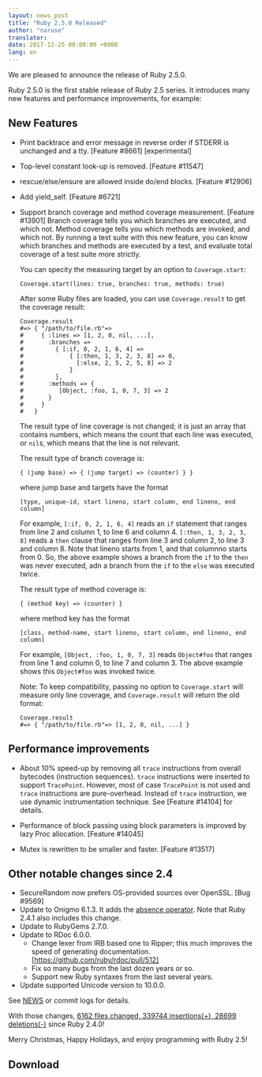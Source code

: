 ```yaml
---
layout: news_post
title: "Ruby 2.5.0 Released"
author: "naruse"
translator:
date: 2017-12-25 00:00:00 +0000
lang: en
---
```


We are pleased to announce the release of Ruby 2.5.0.

Ruby 2.5.0 is the first stable release of Ruby 2.5 series.
It introduces many new features and performance improvements, for example:

## New Features

* Print backtrace and error message in reverse order if STDERR is unchanged and a tty.
  [Feature #8661] [experimental]

* Top-level constant look-up is removed.  [Feature #11547]

* rescue/else/ensure are allowed inside do/end blocks.  [Feature #12906]

* Add yield\_self.  [Feature #6721]

* Support branch coverage and method coverage measurement. [Feature #13901]
  Branch coverage tells you which branches are executed, and which not.
  Method coverage tells you which methods are invoked, and which not.
  By running a test suite with this new feature, you can know which branches
  and methods are executed by a test, and evaluate total coverage of a test
  suite more strictly.

  You can specity the measuring target by an option to `Coverage.start`:

      Coverage.start(lines: true, branches: true, methods: true)

  After some Ruby files are loaded, you can use `Coverage.result` to get
  the coverage result:

      Coverage.result
      #=> { "/path/to/file.rb"=>
      #     { :lines => [1, 2, 0, nil, ...],
      #       :branches =>
      #         { [:if, 0, 2, 1, 6, 4] =>
      #             { [:then, 1, 3, 2, 3, 8] => 0,
      #               [:else, 2, 5, 2, 5, 8] => 2
      #             }
      #         },
      #       :methods => {
      #          [Object, :foo, 1, 0, 7, 3] => 2
      #       }
      #     }
      #   }

  The result type of line coverage is not changed; it is just an array that
  contains numbers, which means the count that each line was executed,
  or `nil`s, which means that the line is not relevant.

  The result type of branch coverage is:

      { (jump base) => { (jump target) => (counter) } }

  where jump base and targets have the format

      [type, unique-id, start lineno, start column, end lineno, end column]

  For example, `[:if, 0, 2, 1, 6, 4]` reads an `if` statement that ranges from
  line 2 and column 1, to line 6 and column 4.  `[:then, 1, 3, 2, 3, 8]` reads
  a `then` clause that ranges from line 3 and column 2, to line 3 and column 8.
  Note that lineno starts from 1, and that columnno starts from 0.  So, the
  above example shows a branch from the `if` to the `then` was never executed,
  adn a branch from the `if` to the `else` was executed twice.

  The result type of method coverage is:

      { (method key) => (counter) }

  where method key has the format

      [class, method-name, start lineno, start column, end lineno, end column]

  For example, `[Object, :foo, 1, 0, 7, 3]` reads `Object#foo` that ranges from
  line 1 and column 0, to line 7 and column 3.  The above example shows this
  `Object#foo` was invoked twice.

  Note: To keep compatibility, passing no option to `Coverage.start` will measure
  only line coverage, and `Coverage.result` will return the old format:

      Coverage.result
      #=> { "/path/to/file.rb"=> [1, 2, 0, nil, ...] }

## Performance improvements

* About 10% speed-up by removing all `trace` instructions from overall bytecodes (instruction sequences). `trace` instructions were inserted to support `TracePoint`. However, most of case `TracePoint` is not used and `trace` instructions are pure-overhead. Instead of `trace` instruction, we use dynamic instrumentation technique. See [Feature #14104] for details.

* Performance of block passing using block parameters is improved by
  lazy Proc allocation. [Feature #14045]

* Mutex is rewritten to be smaller and faster. [Feature #13517]

## Other notable changes since 2.4

* SecureRandom now prefers OS-provided sources over OpenSSL. [Bug #9569]
* Update to Onigmo 6.1.3.
  It adds the [absence operator](https://github.com/k-takata/Onigmo/issues/87).
  Note that Ruby 2.4.1 also includes this change.
* Update to RubyGems 2.7.0.
* Update to RDoc 6.0.0.
  * Change lexer from IRB based one to Ripper;
    this much improves the speed of generating documentation.
    [https://github.com/ruby/rdoc/pull/512]
  * Fix so many bugs from the last dozen years or so.
  * Support new Ruby syntaxes from the last several years.
* Update supported Unicode version to 10.0.0.

See [NEWS](https://github.com/ruby/ruby/blob/v2_5_0_rc1/NEWS)
or commit logs for details.

With those changes,
[6162 files changed, 339744 insertions(+), 28699 deletions(-)](https://github.com/ruby/ruby/compare/v2_4_0...v2_5_0_rc1)
since Ruby 2.4.0!

Merry Christmas, Happy Holidays, and enjoy programming with Ruby 2.5!

## Download

